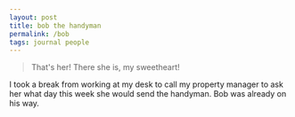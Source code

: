 ```yaml
---
layout: post
title: bob the handyman
permalink: /bob
tags: journal people
---
```


> That's her! There she is, my sweetheart!
<!--more-->

I took a break from working at my desk to call my property manager to ask her what day this week she would send the handyman.
Bob was already on his way.
